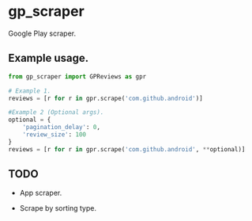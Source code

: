# gp_scraper

Google Play scraper.

## Example usage.

```python
from gp_scraper import GPReviews as gpr

# Example 1.
reviews = [r for r in gpr.scrape('com.github.android')]

#Example 2 (Optional args).
optional = {
	'pagination_delay': 0,
	'review_size': 100
}
reviews = [r for r in gpr.scrape('com.github.android', **optional)]
```

## TODO
- App scraper.

- Scrape by sorting type.
